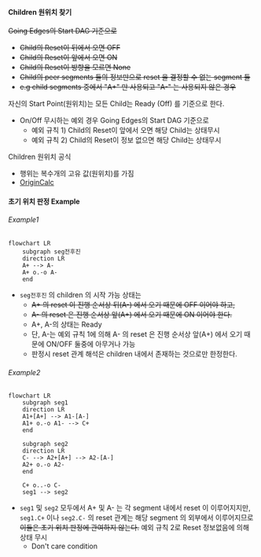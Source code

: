 
#### Children 원위치 찾기
~~Going Edges의 Start DAG 기준으로~~
- ~~Child의 Reset이 뒤에서 오면 OFF~~
- ~~Child의 Reset이 앞에서 오면 ON~~
- ~~Child의 Reset이 방향을 모르면 None~~
- ~~Child의 peer segments 들의 정보만으로 reset 을 결정할 수 없는 segment 들~~
- ~~e.g child segments 중에서 "A+" 만 사용되고 "A-" 는 사용되지 않은 경우~~

자신의 Start Point(원위치)는 모든 Child는 Ready (Off) 를 기준으로 한다.
 - On/Off 무시하는 예외 경우 Going Edges의 Start DAG 기준으로
    - 예외 규칙 1) Child의 Reset이 앞에서 오면 해당 Child는 상태무시
    - 예외 규칙 2) Child의 Reset이 정보 없으면 해당 Child는 상태무시


Children 원위치 공식
- 행위는 복수개의 고유 값(원위치)를 가짐
- [OriginCalc](PPT/OriginCalc.pptx)  


#### 초기 위치 판정 Example
###### Example1
```mermaid
flowchart LR
    subgraph seg전후진 
    direction LR
    A+ --> A-
    A+ o.-o A-
    end
```

- `seg전후진` 의 children 의 시작 가능 상태는
    - ~~A+ 의 reset 이 진행 순서상 뒤(A-) 에서 오기 때문에 OFF 이어야 하고,~~
    - ~~A- 의 reset 은 진행 순서상 앞(A+) 에서 오기 때문에 ON 이어야 한다.~~
    - A+, A-의 상태는 Ready
    - 단, A-는 예외 규칙 1에 의해 A- 의 reset 은 진행 순서상 앞(A+) 에서 오기 때문에 ON/OFF 둘중에 아무거나 가능
    - 판정시 reset 관계 해석은 children 내에서 존재하는 것으로만 한정한다.


###### Example2
```mermaid
flowchart LR
    subgraph seg1
    direction LR
    A1+[A+] --> A1-[A-]
    A1+ o.-o A1- --> C+
    end

    subgraph seg2
    direction LR
    C- --> A2+[A+] --> A2-[A-]
    A2+ o.-o A2-
    end

    C+ o..-o C-
    seg1 --> seg2
```
- `seg1` 및 `seg2` 모두에서 A+ 및 A- 는 각 segment 내에서 reset 이 이루어지지만, `seg1.C+` 이나 `seg2.C-` 의 reset 관계는 해당 segment 의 외부에서 이루어지므로 ~~이들은 초기 위치 판정에 관여하지 않는다.~~ 예외 규칙 2로 Reset 정보없음에 의해 상태 무시
    - Don't care condition